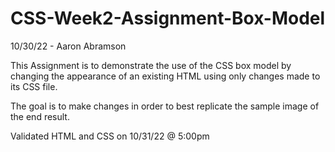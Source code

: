 # CSS-Week2-Assignment-Box-Model
 10/30/22 - Aaron Abramson

This Assignment is to demonstrate the use of the CSS box model by changing the appearance of an existing HTML using only changes made to its CSS file.

The goal is to make changes in order to best replicate the sample image of the end result.

Validated HTML and CSS on 10/31/22 @ 5:00pm